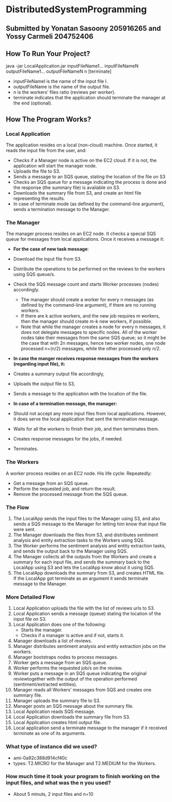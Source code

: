 # DistributedSystemProgramming

## Submitted by Yonatan Sasoony 205916265 and Yossy Carmeli 204752406

## How To Run Your Project?
java -jar LocalApplication.jar inputFileName1... inputFileNameN outputFileName1... outputFileNameN n [terminate]
- inputFileNameI is the name of the input file I.
- outputFileName is the name of the output file.
- n is the workers’ files ratio (reviews per worker).
- terminate indicates that the application should terminate the manager at the end (optional).

## How The Program Works?

### Local Application
The application resides on a local (non-cloud) machine. Once started, it reads the input file from the user, and:
- Checks if a Manager node is active on the EC2 cloud. If it is not, the application will start the manager node.
- Uploads the file to S3.
- Sends a message to an SQS queue, stating the location of the file on S3
- Checks an SQS queue for a message indicating the process is done and the response (the summary file) is available on S3.
- Downloads the summary file from S3, and create an html file representing the results.
- In case of terminate mode (as defined by the command-line argument), sends a termination message to the Manager.

### The Manager
The manager process resides on an EC2 node. It checks a special SQS queue for messages from local applications. Once it receives a message it:
- **For the case of new task message**:
- Download the input file from S3.
- Distribute the operations to be performed on the reviews to the workers using SQS queue/s.
- Check the SQS message count and starts Worker processes (nodes) accordingly.
    - The manager should create a worker for every n messages (as defined by the command-line argument), if there are no running workers.
    - If there are k active workers, and the new job requires m workers, then the manager should create m-k new workers, if possible.
    - Note that while the manager creates a node for every n messages, it does not delegate messages to specific nodes. All of the worker nodes take their messages from the same SQS queue; so it might be the case that with 2n messages, hence two worker nodes, one node processed n+(n/2) messages, while the other processed only n/2.

- **In case the manger receives response messages from the workers (regarding input file), it:**
- Creates a summary output file accordingly,
- Uploads the output file to S3,
- Sends a message to the application with the location of the file.
- **In case of a termination message, the manager:**
- Should not accept any more input files from local applications. However, it does serve the local application that sent the termination message.
- Waits for all the workers to finish their job, and then terminates them.
- Creates response messages for the jobs, if needed.
- Terminates.

### The Workers
A worker process resides on an EC2 node. His life cycle:
Repeatedly:
- Get a message from an SQS queue.
- Perform the requested job, and return the result.
- Remove the processed message from the SQS queue.

### The Flow
1. The LocalApp sends the input files to the Manager using S3, and also sends a SQS message to the Manager for letting him know that input file were sent.
2. The Manager downloads the files from S3, and distributes sentiment analysis and entity extraction tasks to the Workers using SQS.
3. The Worker performs the sentiment analysis and entity extraction tasks, and sends the output back to the Manager using SQS.
4. The Manager collects all the outputs from the Workers and create a summary for each input file, and sends the summary back to the LocalApp using S3 and lets the LocalApp know about it using SQS.
5. The LocalApp downloads the summary from S3, and creates HTML file. If the LocalApp got terminate as an argument it sends terminate message to the Manager.

### More Detailed Flow
1. Local Application uploads the file with the list of reviews urls to S3.
2. Local Application sends a message (queue) stating the location of the input file on S3.
3. Local Application does one of the following:
     - Starts the manager.
     - Checks if a manager is active and if not, starts it.
4. Manager downloads a list of reviews.
5. Manager distributes sentiment analysis and entity extraction jobs on the workers.
6. Manager bootstraps nodes to process messages.
7. Worker gets a message from an SQS queue.
8. Worker performs the requested job/s on the review.
9. Worker puts a message in an SQS queue indicating the original reviewtogether with the output of the operation performed (sentiment/extracted entities).
10. Manager reads all Workers' messages from SQS and creates one summary file.
11. Manager uploads the summary file to S3.
12. Manager posts an SQS message about the summary file.
13. Local Application reads SQS message.
14. Local Application downloads the summary file from S3.
15. Local Application creates html output file.
16. Local application send a terminate message to the manager if it received <i>terminate</i> as one of its arguments.

### What type of instance did we used?
- ami-0a92c388d914cf40c
- types: T2.MICRO for the Manager and T2.MEDIUM for the Workers.

### How much time it took your program to finish working on the input files, and what was the n you used?
- About 5 minuts, 2 input files and n=10
